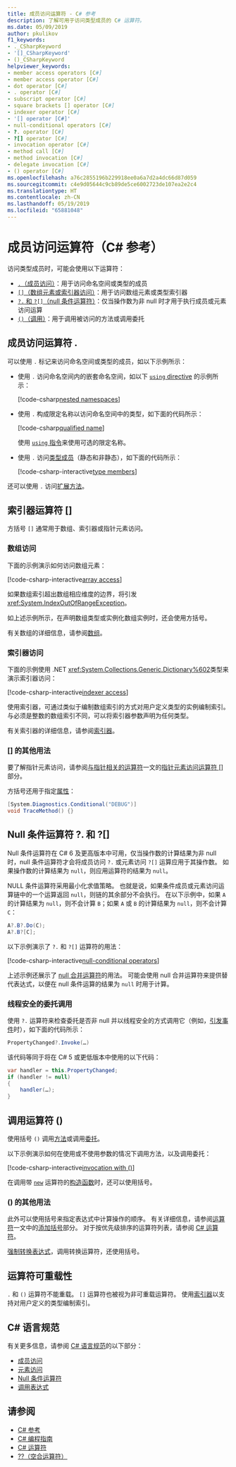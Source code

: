 ```yaml
---
title: 成员访问运算符 - C# 参考
description: 了解可用于访问类型成员的 C# 运算符。
ms.date: 05/09/2019
author: pkulikov
f1_keywords:
- ._CSharpKeyword
- '[]_CSharpKeyword'
- ()_CSharpKeyword
helpviewer_keywords:
- member access operators [C#]
- member access operator [C#]
- dot operator [C#]
- . operator [C#]
- subscript operator [C#]
- square brackets [] operator [C#]
- indexer operator [C#]
- '[] operator [C#]'
- null-conditional operators [C#]
- ?. operator [C#]
- ?[] operator [C#]
- invocation operator [C#]
- method call [C#]
- method invocation [C#]
- delegate invocation [C#]
- () operator [C#]
ms.openlocfilehash: a76c2855196b229918ee0a6a7d2a4dc66d87d059
ms.sourcegitcommit: c4e9d05644c9cb89de5ce6002723de107ea2e2c4
ms.translationtype: HT
ms.contentlocale: zh-CN
ms.lasthandoff: 05/19/2019
ms.locfileid: "65881048"
---
```

# <a name="member-access-operators-c-reference"></a>成员访问运算符（C# 参考）

访问类型成员时，可能会使用以下运算符：

- [`.`（成员访问）](#member-access-operator-)：用于访问命名空间或类型的成员
- [`[]`（数组元素或索引器访问）](#indexer-operator-)：用于访问数组元素或类型索引器
- [`?.` 和 `?[]`（null 条件运算符）](#null-conditional-operators--and-)：仅当操作数为非 null 时才用于执行成员或元素访问运算
- [`()`（调用）](#invocation-operator-)：用于调用被访问的方法或调用委托

## <a name="member-access-operator-"></a>成员访问运算符 .

可以使用 `.` 标记来访问命名空间或类型的成员，如以下示例所示：

- 使用 `.` 访问命名空间内的嵌套命名空间，如以下 [`using` directive](../keywords/using-directive.md) 的示例所示：

  [!code-csharp[nested namespaces](~/samples/snippets/csharp/language-reference/operators/MemberAccessOperators.cs#NestedNamespace)]

- 使用 `.` 构成限定名称以访问命名空间中的类型，如下面的代码所示：

  [!code-csharp[qualified name](~/samples/snippets/csharp/language-reference/operators/MemberAccessOperators.cs#QualifiedName)]

  使用 [`using` 指令](../keywords/using-directive.md)来使用可选的限定名称。

- 使用 `.` 访问[类型成员](../../programming-guide/classes-and-structs/index.md#members)（静态和非静态），如下面的代码所示：

  [!code-csharp-interactive[type members](~/samples/snippets/csharp/language-reference/operators/MemberAccessOperators.cs#TypeMemberAccess)]

还可以使用 `.` 访问[扩展方法](../../programming-guide/classes-and-structs/extension-methods.md)。

## <a name="indexer-operator-"></a>索引器运算符 []

方括号 `[]` 通常用于数组、索引器或指针元素访问。

### <a name="array-access"></a>数组访问

下面的示例演示如何访问数组元素：

[!code-csharp-interactive[array access](~/samples/snippets/csharp/language-reference/operators/MemberAccessOperators.cs#Arrays)]

如果数组索引超出数组相应维度的边界，将引发 <xref:System.IndexOutOfRangeException>。

如上述示例所示，在声明数组类型或实例化数组实例时，还会使用方括号。

有关数组的详细信息，请参阅[数组](../../programming-guide/arrays/index.md)。

### <a name="indexer-access"></a>索引器访问

下面的示例使用 .NET <xref:System.Collections.Generic.Dictionary%602>类型来演示索引器访问：

[!code-csharp-interactive[indexer access](~/samples/snippets/csharp/language-reference/operators/MemberAccessOperators.cs#Indexers)]

使用索引器，可通过类似于编制数组索引的方式对用户定义类型的实例编制索引。 与必须是整数的数组索引不同，可以将索引器参数声明为任何类型。

有关索引器的详细信息，请参阅[索引器](../../programming-guide/indexers/index.md)。

### <a name="other-usages-of-"></a>[] 的其他用法

要了解指针元素访问，请参阅[与指针相关的运算符](pointer-related-operators.md)一文的[指针元素访问运算符 []](pointer-related-operators.md#pointer-element-access-operator-) 部分。

方括号还用于指定[属性](../../programming-guide/concepts/attributes/index.md)：

```csharp
[System.Diagnostics.Conditional("DEBUG")]
void TraceMethod() {}
```

## <a name="null-conditional-operators--and-"></a>Null 条件运算符 ?. 和 ?[]

Null 条件运算符在 C# 6 及更高版本中可用，仅当操作数的计算结果为非 null 时，null 条件运算符才会将成员访问 `?.` 或元素访问 `?[]` 运算应用于其操作数。 如果操作数的计算结果为 `null`，则应用运算符的结果为 `null`。

NULL 条件运算符采用最小化求值策略。 也就是说，如果条件成员或元素访问运算链中的一个运算返回 `null`，则链的其余部分不会执行。 在以下示例中，如果 `A` 的计算结果为 `null`，则不会计算 `B`；如果 `A` 或 `B` 的计算结果为 `null`，则不会计算 `C`：

```csharp
A?.B?.Do(C);
A?.B?[C];
```

以下示例演示了 `?.` 和 `?[]` 运算符的用法：

[!code-csharp-interactive[null-conditional operators](~/samples/snippets/csharp/language-reference/operators/MemberAccessOperators.cs#NullConditional)]

上述示例还展示了 [null 合并运算符](null-coalescing-operator.md)的用法。 可能会使用 null 合并运算符来提供替代表达式，以便在 null 条件运算的结果为 `null` 时用于计算。

### <a name="thread-safe-delegate-invocation"></a>线程安全的委托调用

使用 `?.` 运算符来检查委托是否非 null 并以线程安全的方式调用它（例如，[引发事件](../../../standard/events/how-to-raise-and-consume-events.md)时），如下面的代码所示：

```csharp
PropertyChanged?.Invoke(…)
```

该代码等同于将在 C# 5 或更低版本中使用的以下代码：

```csharp
var handler = this.PropertyChanged;
if (handler != null)
{
    handler(…);
}
```

## <a name="invocation-operator-"></a>调用运算符 ()

使用括号 `()` 调用[方法](../../programming-guide/classes-and-structs/methods.md)或调用[委托](../../programming-guide/delegates/index.md)。

以下示例演示如何在使用或不使用参数的情况下调用方法，以及调用委托：

[!code-csharp-interactive[invocation with ()](~/samples/snippets/csharp/language-reference/operators/MemberAccessOperators.cs#Invocation)]

在调用带 [`new`](../keywords/new-operator.md) 运算符的[构造函数](../../programming-guide/classes-and-structs/constructors.md)时，还可以使用括号。

### <a name="other-usages-of-"></a>() 的其他用法

此外可以使用括号来指定表达式中计算操作的顺序。 有关详细信息，请参阅[运算符](../../programming-guide/statements-expressions-operators/operators.md)一文中的[添加括号](../../programming-guide/statements-expressions-operators/operators.md#adding-parentheses)部分。 对于按优先级排序的运算符列表，请参阅 [C# 运算符](index.md)。

[强制转换表达式](invocation-operator.md#cast-expression)，调用转换运算符，还使用括号。

## <a name="operator-overloadability"></a>运算符可重载性

`.` 和 `()` 运算符不能重载。 `[]` 运算符也被视为非可重载运算符。 使用[索引器](../../programming-guide/indexers/index.md)以支持对用户定义的类型编制索引。

## <a name="c-language-specification"></a>C# 语言规范

有关更多信息，请参阅 [C# 语言规范](~/_csharplang/spec/introduction.md)的以下部分：

- [成员访问](~/_csharplang/spec/expressions.md#member-access)
- [元素访问](~/_csharplang/spec/expressions.md#element-access)
- [Null 条件运算符](~/_csharplang/spec/expressions.md#null-conditional-operator)
- [调用表达式](~/_csharplang/spec/expressions.md#invocation-expressions)

## <a name="see-also"></a>请参阅

- [C# 参考](../index.md)
- [C# 编程指南](../../programming-guide/index.md)
- [C# 运算符](index.md)
- [??（空合运算符）](null-coalescing-operator.md)
